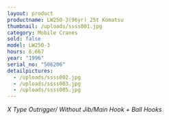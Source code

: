 ```yaml
---
layout: product
productname: LW250-3(96yr) 25t Komatsu
thumbnail: /uploads/ssss001.jpg
category: Mobile Cranes
sold: false
model: LW250-3
hours: 6,667
year: "1996"
serial_no: "506206"
detailpictures:
  - /uploads/ssss002.jpg
  - /uploads/ssss003.jpg
  - /uploads/ssss005.jpg
---
```

*X Type Outrigger/ Without Jib/Main Hook + Ball Hooks*